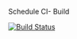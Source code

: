 Schedule CI- Build

[![Build Status](https://travis-ci.org/coopereric/schedule.svg?branch=master)](https://travis-ci.org/coopereric/schedule)
